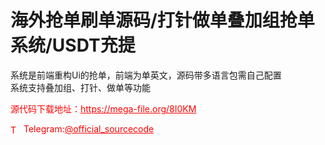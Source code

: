# 海外抢单刷单源码/打针做单叠加组抢单系统/USDT充提

系统是前端重构Ui的抢单，前端为单英文，源码带多语言包需自己配置<br>系统支持叠加组、打针、做单等功能<br>


<p style="color: red;">源代码下载地址：<a href="https://mega-file.org/8I0KM" style="color: red;">https://mega-file.org/8I0KM</a></p><p style="color: red;"><img src="https://cdn-icons-png.flaticon.com/512/2111/2111646.png" alt="Telegram Icon" style="width: 16px; vertical-align: middle; margin-right: 5px;">Telegram:<a href="https://t.me/official_sourcecode" style="color: red;">@official_sourcecode</a></p>